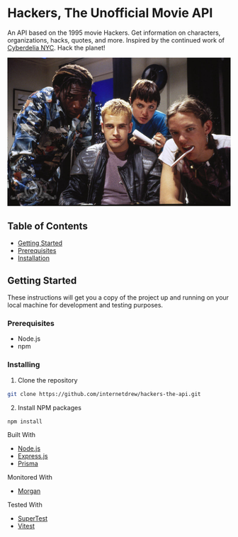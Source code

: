 # Hackers, The Unofficial Movie API

An API based on the 1995 movie Hackers. Get information on characters, organizations, hacks, quotes, and more. Inspired by the continued work of [Cyberdelia NYC](https://www.cyberdelianyc.com/). Hack the planet!

![Image from Hackers movie](./public/assets/hackers.jpg)

## Table of Contents

- [Getting Started](#getting-started)
- [Prerequisites](#prerequisites)
- [Installation](#installing)

## Getting Started

These instructions will get you a copy of the project up and running on your local machine for development and testing purposes.

### Prerequisites

- Node.js
- npm

### Installing

1. Clone the repository

```sh
git clone https://github.com/internetdrew/hackers-the-api.git
```

2. Install NPM packages

```sh
npm install
```

Built With

- [Node.js](https://nodejs.org/)
- [Express.js](https://expressjs.com/)
- [Prisma](https://www.prisma.io/)

Monitored With

- [Morgan](https://github.com/expressjs/morgan)

Tested With

- [SuperTest](https://www.npmjs.com/package/supertest)
- [Vitest](https://vitest.dev/)
